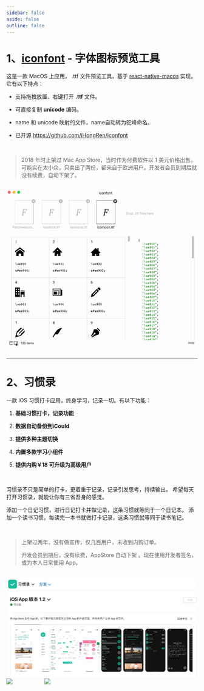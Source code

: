 ```yaml
---
sidebar: false
aside: false
outline: false
---
```



# 1、[iconfont](https://github.com/iHongRen/iconfont) - 字体图标预览工具

这是一款 MacOS 上应用， .ttf 文件预览工具，基于 [react-native-macos](https://github.com/ptmt/react-native-macos)  实现。它有以下特点：

- 支持拖拽放置、右键打开 **.ttf** 文件。

- 可直接复制 **unicode** 编码。

- name 和 unicode 映射的文件，name自动转为驼峰命名。

- 已开源 https://github.com/iHongRen/iconfont   

<br>

> 2018 年时上架过  Mac App Store，当时作为付费软件以 1 美元价格出售。可能实在太小众，只卖出了两份，都来自于欧洲用户。开发者会员到期后就没有续费，自动下架了。   

<br>
<img src="https://raw.githubusercontent.com/iHongRen/iconfont/master/screenshots/view.gif">

<br>
<br>

---
# 2、习惯录

一款 iOS 习惯打卡应用，终身学习，记录一切。有以下功能：

1. **基础习惯打卡，记录功能**

2. **数据自动备份到iCould**

3. **提供多种主题切换**

4. **内置多款学习小组件**

5. **提供内购￥18 可升级为高级用户**

<br>

习惯录不只是简单的打卡，更着重于记录，记录引发思考，持续输出。
希望每天打开习惯录，就能让你有三省吾身的感觉。     

添加一个日记习惯，进行日记打卡并做记录，这条习惯就等同于一个日记本。
添加一个读书习惯，每读完一本书就做打卡记录，这条习惯就等同于读书笔记。    

<br>


> 上架过两年，没有做宣传，仅几百用户，未收到内购订单。
>
> 开发会员到期后，没有续费，AppStore 自动下架 。现在使用开发者签名，成为本人日常使用 App。

<br>

<img src="https://raw.githubusercontent.com/iHongRen/iHongRen.github.io/master/screenshots/work/xiguanlu.png"> 

<br>

<img src="https://is1-ssl.mzstatic.com/image/thumb/PurpleSource122/v4/0d/b6/f2/0db6f289-59eb-f89b-6095-1b1e2256a317/59c0937d-a576-45ae-9db6-daa35b2d1480_Simulator_Screen_Shot_-_iPhone_13_Pro_Max_-_2022-05-11_at_16.37.50.png/400x800bb.png" width="300" style="display:inline;margin-right:80px;">

<img src="https://is1-ssl.mzstatic.com/image/thumb/PurpleSource122/v4/a2/e3/d7/a2e3d706-3f33-4144-f523-e2159f01fad2/73021f38-a760-4163-9393-0a853b2ad0de_Simulator_Screen_Shot_-_iPhone_13_Pro_Max_-_2022-05-11_at_16.46.52.png/400x800bb.png" width="300" style="display:inline;">

